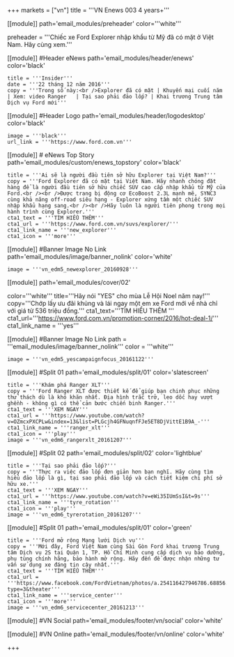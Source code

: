 +++
markets = ["vn"]
title = '''VN Enews 003 4 years+'''


[[module]]
path='email_modules/preheader'
color='''white'''

preheader = '''Chiếc xe Ford Explorer nhập khẩu từ Mỹ đã có mặt ở Việt Nam. Hãy cùng xem.'''

[[module]] #Header eNews
path='email_modules/header/enews'
color='black'

	title = '''Insider'''
	date = '''22 tháng 12 năm 2016'''
	copy = '''Trong số này:<br />Explorer đã có mặt	| Khuyến mại cuối năm | Xem: video Ranger	| Tại sao phải đảo lốp? | Khai trương Trung tâm Dịch vụ Ford mới'''

[[module]] #Header Logo
path='email_modules/header/logodesktop'
color='black'

	image = '''black'''
	url_link = '''https://www.ford.com.vn'''
 
[[module]] # eNews Top Story
path='email_modules/custom/enews_topstory'
color='black'

	title = '''Ai sẽ là người đầu tiên sở hữu Explorer tại Việt Nam?'''
	copy = '''Ford Explorer đã có mặt tại Việt Nam. Hãy nhanh chóng đặt hàng để là người đầu tiên sở hữu chiếc SUV cao cấp nhập khẩu từ Mỹ của Ford.<br /><br />Được trang bị động cơ EcoBoost 2.3L mạnh mẽ, SYNC3 cùng khả năng off-road siêu hạng - Explorer xứng tầm một chiếc SUV nhập khẩu hạng sang.<br /><br />Hãy luôn là người tiên phong trong mọi hành trình cùng Explorer.'''
	cta1_text = '''TÌM HIỂU THÊM'''
	cta1_url = '''https://www.ford.com.vn/suvs/explorer/'''
	cta1_link_name = '''new_explorer'''
	cta1_icon = '''more'''

[[module]] #Banner Image No Link
path='email_modules/image/banner_nolink'
color='white'

	image = '''vn_edm5_newexplorer_20160928'''

[[module]]
path='email_modules/cover/02'

color='''white'''
title='''Hãy nói "YES" cho mùa Lễ Hội Noel năm nay!'''
copy='''Chớp lấy ưu đãi khủng và lái ngay một em xe Ford mới về nhà chỉ với giá từ 536 triệu đồng.'''
cta1_text='''TÌM HIỂU THÊM '''
cta1_url='''https://www.ford.com.vn/promotion-corner/2016/hot-deal-1/'''
cta1_link_name = '''yes'''

 [[module]] #Banner Image No Link
path = '''email_modules/image/banner_nolink'''
color = '''white'''

	image = '''vn_edm5_yescampaignfocus_20161122''' 

[[module]] #Split 01
path='email_modules/split/01'
color='slatescreen'

	title = '''Khám phá Ranger XLT'''
	copy = '''Ford Ranger XLT được thiết kế để giúp bạn chinh phục những thử thách dù là khó khăn nhất. Địa hình trắc trở, leo dốc hay vượt ghềnh - không gì có thể cản bước chiến binh Ranger.'''
	cta1_text = '''XEM NGAY'''
	cta1_url = '''https://www.youtube.com/watch?v=OZmcxPXCPLw&index=13&list=PLGcjh4GFNuqnfFJe5ET8DjVittE1B9A_-'''
	cta1_link_name = '''ranger_xlt'''
	cta1_icon = '''play'''
	image = '''vn_edm6_rangerxlt_20161207'''

[[module]] #Split 02
path='email_modules/split/02'
color='lightblue'

	title = '''Tại sao phải đảo lốp?'''
	copy = '''Thực ra việc đảo lốp đơn giản hơn bạn nghĩ. Hãy cùng tìm hiểu đảo lốp là gì, tại sao phải đảo lốp và cách tiết kiệm chi phí sở hữu xe.'''
	cta1_text = '''XEM NGAY'''
	cta1_url = '''https://www.youtube.com/watch?v=eWi35IUmSsI&t=9s'''
	cta1_link_name = '''tyre_rotation'''
	cta1_icon = '''play'''
	image = '''vn_edm6_tyrerotation_20161207'''

[[module]] #Split 01
path='email_modules/split/01'
color='green'

	title = '''Ford mở rộng Mạng lưới Dịch vụ'''
	copy = '''Mới đây, Ford Việt Nam cùng Sài Gòn Ford khai trương Trung tâm Dịch vụ 2S tại Quận 1, TP. Hồ Chí Minh cung cấp dịch vụ bảo dưỡng, phụ tùng chính hãng, bảo hành mở rộng. Hãy đến để được nhận những tư vấn sử dụng xe đáng tin cậy nhất.'''
	cta1_text = '''TÌM HIỂU THÊM'''
	cta1_url = '''https://www.facebook.com/FordVietnam/photos/a.254116427946786.68856.222579061100523/1407358555955895/?type=3&theater'''
	cta1_link_name = '''service_center'''
	cta1_icon = '''more'''
	image = '''vn_edm6_servicecenter_20161213'''


[[module]] #VN Social
path='email_modules/footer/vn/social'
color='white'

[[module]] #VN Online
path='email_modules/footer/vn/online'
color='white'


+++